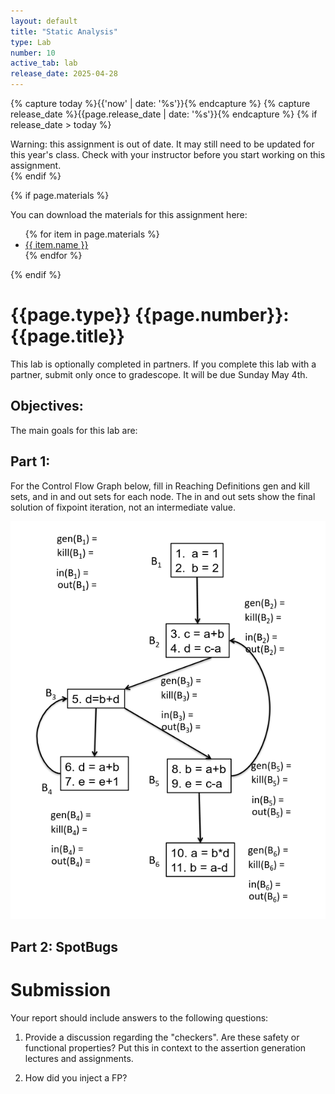 ```yaml
---
layout: default
title: "Static Analysis"
type: Lab
number: 10
active_tab: lab
release_date: 2025-04-28
---
```


<!-- Check whether the assignment is ready to release -->
{% capture today %}{{'now' | date: '%s'}}{% endcapture %}
{% capture release_date %}{{page.release_date | date: '%s'}}{% endcapture %}
{% if release_date > today %} 
<div class="alert alert-danger">
Warning: this assignment is out of date.  It may still need to be updated for this year's class.  Check with your instructor before you start working on this assignment.
</div>
{% endif %}
<!-- End of check whether the assignment is up to date -->


<!-- Check whether the assignment is up to date -->
<!--{% capture this_year %}{{'now' | date: '%Y'}}{% endcapture %}
{% capture due_year %}{{page.due_date | date: '%Y'}}{% endcapture %}
{% if this_year != due_year %} 
<div class="alert alert-danger">
Warning: this assignment is out of date.  It may still need to be updated for this year's class.  Check with your instructor before you start working on this assignment.
</div>
{% endif %}-->
<!-- End of check whether the assignment is up to date -->



{% if page.materials %}
<div class="alert alert-info">
You can download the materials for this assignment here:
<ul>
{% for item in page.materials %}
<li><a href="{{item.url}}">{{ item.name }}</a></li>
{% endfor %}
</ul>

</div>
{% endif %}





{{page.type}} {{page.number}}: {{page.title}}
=============================================================
This lab is optionally completed in partners. If you complete this lab with a partner, submit only once to gradescope. It will be due Sunday May 4th. 

## Objectives:
The main goals for this lab are:


## Part 1: 
For the Control Flow Graph below,
fill in Reaching Definitions gen and kill sets, and in and out sets for each node. The in and
out sets show the final solution of fixpoint iteration, not an intermediate value.

![p1](labs/lab10/p1.png)

## Part 2: SpotBugs

# Submission
Your report should include answers to the following questions:

1. Provide a discussion regarding the "checkers". Are these safety or functional properties? Put this in context to the assertion generation lectures and assignments.

2. How did you inject a FP?

